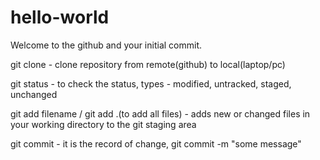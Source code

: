 # hello-world

Welcome to the github and your initial commit.

git clone - clone repository from remote(github) to local(laptop/pc)

git status - to check the status, types - modified, untracked, staged, unchanged

git add filename / git add .(to add all files) - adds new or changed files in your working directory to the git staging area

git commit - it is the record of change, git commit -m "some message"

